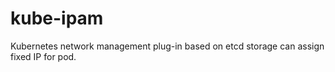 # kube-ipam
Kubernetes network management plug-in based on etcd storage can assign fixed IP for pod.
